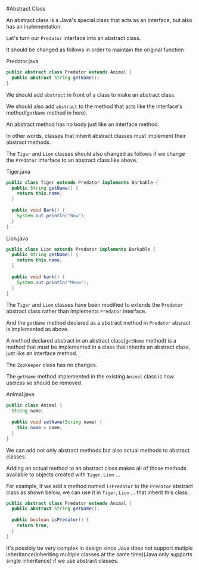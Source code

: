 #Abstract Class

An abstract class is a Java's special class that acts as an interface, but also has an inplementation. 

Let's turn our ```Predator``` interface into an abstract class.

It should be changed as follows in order to maintain the original function

Predator.java
```java
public abstract class Predator extends Animal {
  public abstract String getName();
}
```

We should add ```abstract``` in front of a class to make an abstract class. 

We should also add ```abstract``` to the method that acts like the interface's method(```getName``` method in here).

An abstract method has no body just like an interface method.

In other words, classes that inherit abstract classes must implement their abstract methods.

The ```Tiger``` and ```Lion``` classes should also changed as follows if we change the ```Predator``` interface to an abstract class like above.

Tiger.java
```java
public class Tiger extends Predator implements Barkable { 
  public String getName() {
    return this.name;
  }
  
  public void Bark() {
    System.out.println("Bow");
  }
}
```
Lion.java
```java
public class Lion extends Predator implements Barkable {
  public String getName() {
    return this.name;
  }
  
  public void bark() {
    System.out.println("Meow");
  }
}
```

The ```Tiger``` and ```Lion``` classes have been modified to extends the ```Predator``` abstract class rather than implements ```Predator``` interface.

And the ```getName``` method declared as a abstract method in ```Predator``` absract is implemented as above.

A method declared abstract in an abstract class(```getName``` method) is a method that must be implemented in a class that inherits an abstract class, just like an interface method.

The ```ZooKeeper``` class has no changes. 

The ```getName``` method implemented in the existing ```Animal``` class is now useless so should be removed.

Animal.java
```java
public class Animal {
  String name;
  
  public void setName(String name) {
    this.name = name;
  }
}
```

We can add not only abstract methods but also actual methods to abstract classes. 

Adding an actual method to an abstract class makes all of those methods available to objects created with ```Tiger```, ```Lion``` ...

For example, if we add a method named ```isPredator``` to the ```Predator``` abstract class as shown below, we can use it in ```Tiger```, ```Lion``` ... that inherit this class.

```java
public abstract class Predator extends Animal {
  public abstract String getName();
    
  public boolean isPredator() {
    return true;
  }
}
```

It's possibly be very complex in design since Java does not support mutiple inheritance(inheriting multiple classes at the same time)(Java only supports single inheritance) if we use abstract classes.
